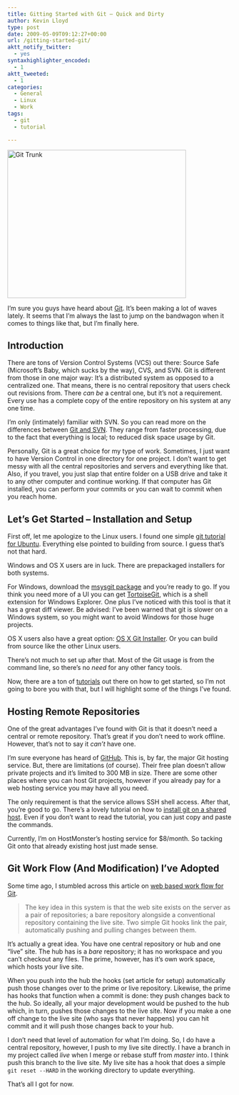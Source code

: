 ```yaml
---
title: Gitting Started with Git – Quick and Dirty
author: Kevin Lloyd
type: post
date: 2009-05-09T09:12:27+00:00
url: /gitting-started-git/
aktt_notify_twitter:
  - yes
syntaxhighlighter_encoded:
  - 1
aktt_tweeted:
  - 1
categories:
  - General
  - Linux
  - Work
tags:
  - git
  - tutorial

---
```

<img src="https://i0.wp.com/webdevelopment2.com/wp-content/uploads/git-trunk.jpg?resize=400%2C332&#038;ssl=1" alt="Git Trunk" title="git-trunk" width="400" height="332" class="size-full wp-image-481" srcset="https://i0.wp.com/webdevelopment2.com/wp-content/uploads/git-trunk.jpg?w=400&ssl=1 400w, https://i0.wp.com/webdevelopment2.com/wp-content/uploads/git-trunk.jpg?resize=300%2C249&ssl=1 300w" sizes="(max-width: 400px) 100vw, 400px" data-recalc-dims="1" />
  
I&#8217;m sure you guys have heard about [Git][1]. It&#8217;s been making a lot of waves lately. It seems that I&#8217;m always the last to jump on the bandwagon when it comes to things like that, but I&#8217;m finally here.

## Introduction

There are tons of Version Control Systems (VCS) out there: Source Safe (Microsoft&#8217;s Baby, which sucks by the way), CVS, and SVN. Git is different from those in one major way: It&#8217;s a distributed system as opposed to a centralized one. That means, there is no central repository that users check out revisions from. There _can be_ a central one, but it&#8217;s not a requirement. Every use has a complete copy of the entire repository on his system at any one time.

I&#8217;m only (intimately) familiar with SVN. So you can read more on the differences between [Git and SVN][2]. They range from faster processing, due to the fact that everything is local; to reduced disk space usage by Git.

Personally, Git is a great choice for my type of work. Sometimes, I just want to have Version Control in one directory for one project. I don&#8217;t want to get messy with all the central repositories and servers and everything like that. Also, if you travel, you just slap that entire folder on a USB drive and take it to any other computer and continue working. If that computer has Git installed, you can perform your commits or you can wait to commit when you reach home.

## Let&#8217;s Get Started &#8211; Installation and Setup

First off, let me apologize to the Linux users. I found one simple [git tutorial for Ubuntu][3]. Everything else pointed to building from source. I guess that&#8217;s not that hard.

Windows and OS X users are in luck. There are prepackaged installers for both systems.

For Windows, download the [msysgit package][4] and you&#8217;re ready to go. If you think you need more of a UI you can get [TortoiseGit][5], which is a shell extension for Windows Explorer. One plus I&#8217;ve noticed with this tool is that it has a great diff viewer. Be advised: I&#8217;ve been warned that git is slower on a Windows system, so you might want to avoid Windows for those huge projects.

OS X users also have a great option: [OS X Git Installer][6]. Or you can build from source like the other Linux users.

There&#8217;s not much to set up after that. Most of the Git usage is from the command line, so there&#8217;s no _need_ for any other fancy tools.

Now, there are a ton of [tutorials][7] out there on how to get started, so I&#8217;m not going to bore you with that, but I will highlight some of the things I&#8217;ve found.

## Hosting Remote Repositories

One of the great advantages I&#8217;ve found with Git is that it doesn&#8217;t need a central or remote repository. That&#8217;s great if you don&#8217;t need to work offline. However, that&#8217;s not to say it _can&#8217;t_ have one.

I&#8217;m sure everyone has heard of [GitHub][8]. This is, by far, the major Git hosting service. But, there are limitations (of course). Their free plan doesn&#8217;t allow private projects and it&#8217;s limited to 300 MB in size. There are some other places where you can host Git projects, however if you already pay for a web hosting service you may have all you need.

The only requirement is that the service allows SSH shell access. After that, you&#8217;re good to go. There&#8217;s a lovely tutorial on how to [install git on a shared host][9]. Even if you don&#8217;t want to read the tutorial, you can just copy and paste the commands.

Currently, I&#8217;m on HostMonster&#8217;s hosting service for $8/month. So tacking Git onto that already existing host just made sense.

## Git Work Flow (And Modification) I&#8217;ve Adopted

Some time ago, I stumbled across this article on [web based work flow for Git][10].

> The key idea in this system is that the web site exists on the server as a pair of repositories; a bare repository alongside a conventional repository containing the live site. Two simple Git hooks link the pair, automatically pushing and pulling changes between them. 

It&#8217;s actually a great idea. You have one central repository or hub and one &#8220;live&#8221; site. The hub has is a _bare_ repository; it has no workspace and you can&#8217;t checkout any files. The prime, however, has it&#8217;s own work space, which hosts your live site.

When you push into the hub the hooks (set article for setup) automatically push those changes over to the prime or live repository. Likewise, the prime has hooks that function when a commit is done: they push changes back to the hub. So ideally, all your major development would be pushed to the hub which, in turn, pushes those changes to the live site. Now if you make a one off change to the live site (who says that never happens) you can hit commit and it will push those changes back to your hub.

I don&#8217;t need that level of automation for what I&#8217;m doing. So, I do have a central repository, however, I push to my live site directly. I have a branch in my project called _live_ when I merge or rebase stuff from _master_ into. I think push this branch to the live site. My live site has a hook that does a simple `git reset --HARD` in the working directory to update everything.

That&#8217;s all I got for now.

 [1]: http://en.wikipedia.org/wiki/Git_(software)
 [2]: http://git.or.cz/gitwiki/GitSvnComparsion
 [3]: https://wiki.ubuntu.com/KernelTeam/KernelGitGuide
 [4]: http://code.google.com/p/msysgit/
 [5]: http://code.google.com/p/tortoisegit/
 [6]: http://code.google.com/p/git-osx-installer/
 [7]: http://github.com/guides/git-cheat-sheet
 [8]: http://github.com
 [9]: http://project-tigershark.com/people/rob/blog/2009/04/08/git-on-a-shared-host-10-minute-install-guide/
 [10]: http://joemaller.com/2008/11/25/a-web-focused-git-workflow/